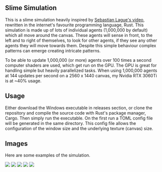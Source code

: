 ## Slime Simulation
This is a slime simulation heavily inspired by [Sebastian Lague's video](https://www.youtube.com/watch?v=X-iSQQgOd1A), 
rewritten in the internet's favourite programming language, Rust.
This simulation is made up of lots of individual agents (1,000,000 by default) which all move around the canvas. 
These agents will sense in front, to the left and to right of themselves, to look for other agents, 
if they see any other agents they will move towards them. 
Despite this simple behaviour complex patterns can emerge creating intricate patterns. 

To be able to update 1,000,000 (or more) agents over 100 times a second computer shaders are used, which get run on the GPU.
The GPU is great for handling simple but heavily parallelized tasks. When using 1,000,000 agents at 144 updates per second on a 2560 x 1440 canvas,
my Nvidia RTX 3060Ti is at ~40% usage.

## Usage
Either download the Windows executable in releases section, or clone the repository and compile the source code with Rust's package manager, Cargo.
Then simply run the executable. On the first run a TOML config file will be generated in the same directory.
This config file allows the configuration of the window size and the underlying texture (canvas) size.

## Images
Here are some examples of the simulation.

![](https://user-images.githubusercontent.com/52902343/230708083-1c38cf0f-9429-44a1-b769-82df2dc84353.png)
![](https://user-images.githubusercontent.com/52902343/230708309-b6eae48f-2fd6-43d4-a829-dbaba35dd73a.png)
![](https://user-images.githubusercontent.com/52902343/230708490-77142978-c882-408e-a941-933a7dcfe1f2.png)
![](https://user-images.githubusercontent.com/52902343/230708602-0fad5741-67db-4839-b61c-35c42d646842.png)
![](https://user-images.githubusercontent.com/52902343/230708217-7f88a51e-ddaa-42cf-be97-f04264557a02.png)
